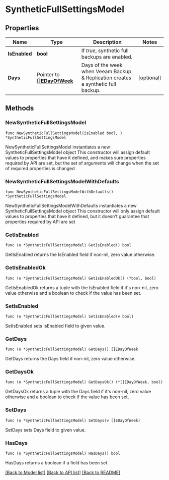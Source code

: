 # SyntheticFullSettingsModel

## Properties

Name | Type | Description | Notes
------------ | ------------- | ------------- | -------------
**IsEnabled** | **bool** | If *true*, synthetic full backups are enabled. | 
**Days** | Pointer to [**[]EDayOfWeek**](EDayOfWeek.md) | Days of the week when Veeam Backup &amp; Replication creates a synthetic full backup. | [optional] 

## Methods

### NewSyntheticFullSettingsModel

`func NewSyntheticFullSettingsModel(isEnabled bool, ) *SyntheticFullSettingsModel`

NewSyntheticFullSettingsModel instantiates a new SyntheticFullSettingsModel object
This constructor will assign default values to properties that have it defined,
and makes sure properties required by API are set, but the set of arguments
will change when the set of required properties is changed

### NewSyntheticFullSettingsModelWithDefaults

`func NewSyntheticFullSettingsModelWithDefaults() *SyntheticFullSettingsModel`

NewSyntheticFullSettingsModelWithDefaults instantiates a new SyntheticFullSettingsModel object
This constructor will only assign default values to properties that have it defined,
but it doesn't guarantee that properties required by API are set

### GetIsEnabled

`func (o *SyntheticFullSettingsModel) GetIsEnabled() bool`

GetIsEnabled returns the IsEnabled field if non-nil, zero value otherwise.

### GetIsEnabledOk

`func (o *SyntheticFullSettingsModel) GetIsEnabledOk() (*bool, bool)`

GetIsEnabledOk returns a tuple with the IsEnabled field if it's non-nil, zero value otherwise
and a boolean to check if the value has been set.

### SetIsEnabled

`func (o *SyntheticFullSettingsModel) SetIsEnabled(v bool)`

SetIsEnabled sets IsEnabled field to given value.


### GetDays

`func (o *SyntheticFullSettingsModel) GetDays() []EDayOfWeek`

GetDays returns the Days field if non-nil, zero value otherwise.

### GetDaysOk

`func (o *SyntheticFullSettingsModel) GetDaysOk() (*[]EDayOfWeek, bool)`

GetDaysOk returns a tuple with the Days field if it's non-nil, zero value otherwise
and a boolean to check if the value has been set.

### SetDays

`func (o *SyntheticFullSettingsModel) SetDays(v []EDayOfWeek)`

SetDays sets Days field to given value.

### HasDays

`func (o *SyntheticFullSettingsModel) HasDays() bool`

HasDays returns a boolean if a field has been set.


[[Back to Model list]](../README.md#documentation-for-models) [[Back to API list]](../README.md#documentation-for-api-endpoints) [[Back to README]](../README.md)


